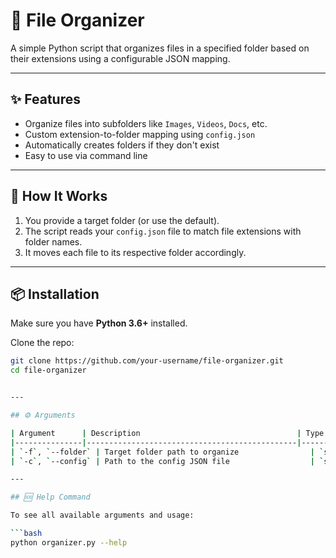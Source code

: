 # 📁 File Organizer

A simple Python script that organizes files in a specified folder based on their extensions using a configurable JSON mapping.

---

## ✨ Features

- Organize files into subfolders like `Images`, `Videos`, `Docs`, etc.
- Custom extension-to-folder mapping using `config.json`
- Automatically creates folders if they don't exist
- Easy to use via command line

---

## 🧠 How It Works

1. You provide a target folder (or use the default).
2. The script reads your `config.json` file to match file extensions with folder names.
3. It moves each file to its respective folder accordingly.

---

## 📦 Installation

Make sure you have **Python 3.6+** installed.

Clone the repo:
```bash
git clone https://github.com/your-username/file-organizer.git
cd file-organizer


---

## ⚙️ Arguments

| Argument      | Description                                   | Type   | Default         |
|---------------|-----------------------------------------------|--------|-----------------|
| `-f`, `--folder` | Target folder path to organize                | `str`  | `T:/Downloads`  |
| `-c`, `--config` | Path to the config JSON file                  | `str`  | `config.json`   |

---

## 🆘 Help Command

To see all available arguments and usage:

```bash
python organizer.py --help